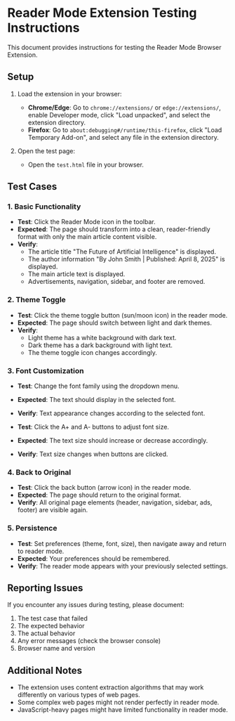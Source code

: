 # Reader Mode Extension Testing Instructions

This document provides instructions for testing the Reader Mode Browser Extension.

## Setup

1. Load the extension in your browser:
   - **Chrome/Edge**: Go to `chrome://extensions/` or `edge://extensions/`, enable Developer mode, click "Load unpacked", and select the extension directory.
   - **Firefox**: Go to `about:debugging#/runtime/this-firefox`, click "Load Temporary Add-on", and select any file in the extension directory.

2. Open the test page:
   - Open the `test.html` file in your browser.

## Test Cases

### 1. Basic Functionality

- **Test**: Click the Reader Mode icon in the toolbar.
- **Expected**: The page should transform into a clean, reader-friendly format with only the main article content visible.
- **Verify**: 
  - The article title "The Future of Artificial Intelligence" is displayed.
  - The author information "By John Smith | Published: April 8, 2025" is displayed.
  - The main article text is displayed.
  - Advertisements, navigation, sidebar, and footer are removed.

### 2. Theme Toggle

- **Test**: Click the theme toggle button (sun/moon icon) in the reader mode.
- **Expected**: The page should switch between light and dark themes.
- **Verify**:
  - Light theme has a white background with dark text.
  - Dark theme has a dark background with light text.
  - The theme toggle icon changes accordingly.

### 3. Font Customization

- **Test**: Change the font family using the dropdown menu.
- **Expected**: The text should display in the selected font.
- **Verify**: Text appearance changes according to the selected font.

- **Test**: Click the A+ and A- buttons to adjust font size.
- **Expected**: The text size should increase or decrease accordingly.
- **Verify**: Text size changes when buttons are clicked.

### 4. Back to Original

- **Test**: Click the back button (arrow icon) in the reader mode.
- **Expected**: The page should return to the original format.
- **Verify**: All original page elements (header, navigation, sidebar, ads, footer) are visible again.

### 5. Persistence

- **Test**: Set preferences (theme, font, size), then navigate away and return to reader mode.
- **Expected**: Your preferences should be remembered.
- **Verify**: The reader mode appears with your previously selected settings.

## Reporting Issues

If you encounter any issues during testing, please document:
1. The test case that failed
2. The expected behavior
3. The actual behavior
4. Any error messages (check the browser console)
5. Browser name and version

## Additional Notes

- The extension uses content extraction algorithms that may work differently on various types of web pages.
- Some complex web pages might not render perfectly in reader mode.
- JavaScript-heavy pages might have limited functionality in reader mode.
